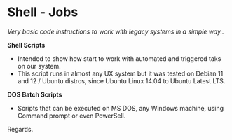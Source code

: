 <link rel="stylesheet" type="text/css" href="]https://github.com/rolandougalde/shell-jobs/blob/main/assets/css/cs50-for-md.css">

# Shell - Jobs
*Very basic code instructions to work with legacy systems in a simple way..*

**Shell Scripts**
- Intended to show how start to work with automated and triggered taks on our system.
- This script runs in almost any UX system but it was tested on Debian 11 and 12 / Ubuntu distros, since Ubuntu Linux 14.04 to Ubuntu Latest LTS.

**DOS Batch Scripts**
- Scripts that can be executed on MS DOS, any Windows machine, using Command prompt or even PowerSell.

Regards.
